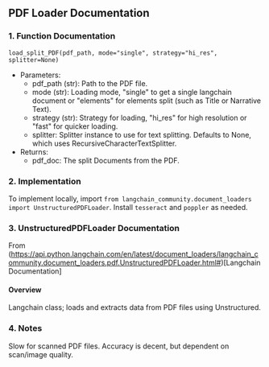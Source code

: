 ## PDF Loader Documentation

### 1. Function Documentation

`load_split_PDF(pdf_path, mode="single", strategy="hi_res", splitter=None)`

- Parameters:
  - pdf_path (str): Path to the PDF file.
  - mode (str): Loading mode, "single" to get a single langchain document or "elements" for elements split (such as Title or Narrative Text).
  - strategy (str): Strategy for loading, "hi_res" for high resolution or "fast" for quicker loading.
  - splitter: Splitter instance to use for text splitting. Defaults to None, which uses RecursiveCharacterTextSplitter.
- Returns:
  - pdf_doc: The split Documents from the PDF.

### 2. Implementation

To implement locally, import `from langchain_community.document_loaders import UnstructuredPDFLoader`. Install `tesseract` and `poppler` as needed.

### 3. UnstructuredPDFLoader Documentation

From (https://api.python.langchain.com/en/latest/document_loaders/langchain_community.document_loaders.pdf.UnstructuredPDFLoader.html#)[Langchain Documentation]

#### Overview

Langchain class; loads and extracts data from PDF files using Unstructured.

### 4. Notes

Slow for scanned PDF files. Accuracy is decent, but dependent on scan/image quality.
